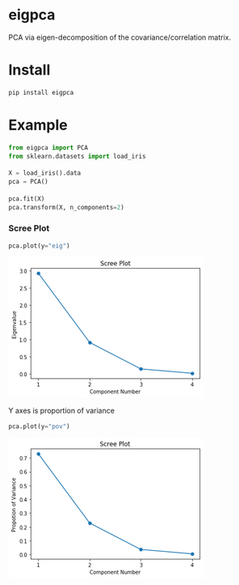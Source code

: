 # eigpca
PCA via eigen-decomposition of the covariance/correlation matrix.

# Install
```bash
pip install eigpca
```

# Example
```python
from eigpca import PCA
from sklearn.datasets import load_iris

X = load_iris().data
pca = PCA()

pca.fit(X)
pca.transform(X, n_components=2)
```
### Scree Plot
```python
pca.plot(y="eig")
```
![Scree plot](examples/scree_plot_iris_eig.png)

Y axes is proportion of variance 

```python
pca.plot(y="pov")
```
![Scree plot proportion of variance](examples/scree_plot_iris.png)

